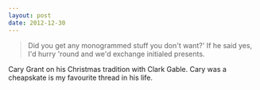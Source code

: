 ```yaml
---
layout: post
date: 2012-12-30
---
```


>Did you get any monogrammed stuff you don't want?' If he said yes, I'd hurry 'round and we'd exchange initialed presents.

Cary Grant on his Christmas tradition with Clark Gable. Cary was a cheapskate is my favourite thread in his life.
